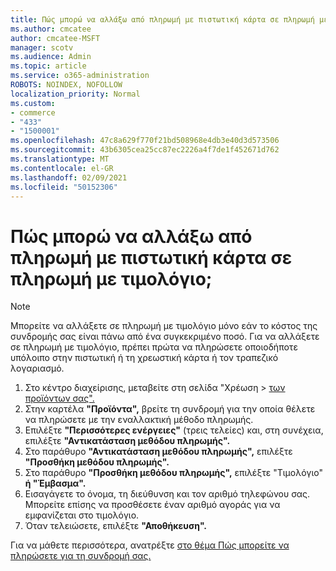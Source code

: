 ```yaml
---
title: Πώς μπορώ να αλλάξω από πληρωμή με πιστωτική κάρτα σε πληρωμή με τιμολόγιο;
ms.author: cmcatee
author: cmcatee-MSFT
manager: scotv
ms.audience: Admin
ms.topic: article
ms.service: o365-administration
ROBOTS: NOINDEX, NOFOLLOW
localization_priority: Normal
ms.custom:
- commerce
- "433"
- "1500001"
ms.openlocfilehash: 47c8a629f770f21bd508968e4db3e40d3d573506
ms.sourcegitcommit: 43b6305cea25cc87ec2226a4f7de1f452671d762
ms.translationtype: MT
ms.contentlocale: el-GR
ms.lasthandoff: 02/09/2021
ms.locfileid: "50152306"
---
```

# <a name="how-do-i-change-from-credit-card-payments-to-invoice"></a>Πώς μπορώ να αλλάξω από πληρωμή με πιστωτική κάρτα σε πληρωμή με τιμολόγιο;

> [!NOTE]
> Μπορείτε να αλλάξετε σε πληρωμή με τιμολόγιο μόνο εάν το κόστος της συνδρομής σας είναι πάνω από ένα συγκεκριμένο ποσό. Για να αλλάξετε σε πληρωμή με τιμολόγιο, πρέπει πρώτα να πληρώσετε οποιοδήποτε υπόλοιπο στην πιστωτική ή τη χρεωστική κάρτα ή τον τραπεζικό λογαριασμό.

1. Στο κέντρο διαχείρισης, μεταβείτε στη σελίδα "Χρέωση   >  [των προϊόντων σας".](https://go.microsoft.com/fwlink/p/?linkid=842054)
2. Στην καρτέλα **"Προϊόντα",** βρείτε τη συνδρομή για την οποία θέλετε να πληρώσετε με την εναλλακτική μέθοδο πληρωμής.
3. Επιλέξτε **"Περισσότερες ενέργειες"** (τρεις τελείες) και, στη συνέχεια, επιλέξτε **"Αντικατάσταση μεθόδου πληρωμής".**
4. Στο παράθυρο **"Αντικατάσταση μεθόδου πληρωμής",** επιλέξτε **"Προσθήκη μεθόδου πληρωμής".**
5. Στο παράθυρο **"Προσθήκη μεθόδου πληρωμής",** επιλέξτε "Τιμολόγιο" **ή "Έμβασμα".**
6. Εισαγάγετε το όνομα, τη διεύθυνση και τον αριθμό τηλεφώνου σας. Μπορείτε επίσης να προσθέσετε έναν αριθμό αγοράς για να εμφανίζεται στο τιμολόγιο.
7. Όταν τελειώσετε, επιλέξτε **"Αποθήκευση".**

Για να μάθετε περισσότερα, ανατρέξτε [στο θέμα Πώς μπορείτε να πληρώσετε για τη συνδρομή σας.](https://docs.microsoft.com/microsoft-365/commerce/billing-and-payments/pay-for-your-subscription)
